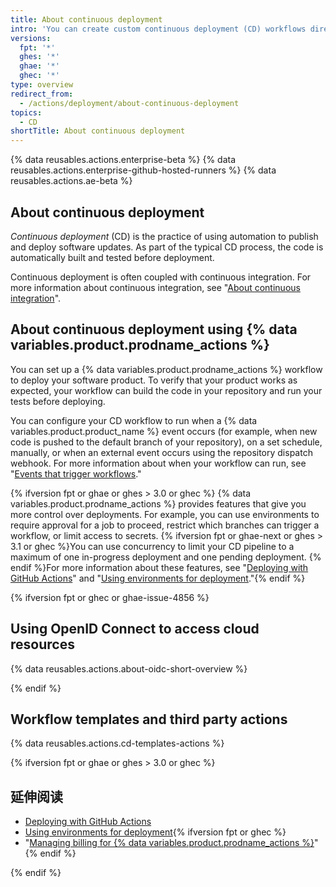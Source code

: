```yaml
---
title: About continuous deployment
intro: 'You can create custom continuous deployment (CD) workflows directly in your {% data variables.product.prodname_dotcom %} repository with {% data variables.product.prodname_actions %}.'
versions:
  fpt: '*'
  ghes: '*'
  ghae: '*'
  ghec: '*'
type: overview
redirect_from:
  - /actions/deployment/about-continuous-deployment
topics:
  - CD
shortTitle: About continuous deployment
---
```


{% data reusables.actions.enterprise-beta %}
{% data reusables.actions.enterprise-github-hosted-runners %}
{% data reusables.actions.ae-beta %}

## About continuous deployment

_Continuous deployment_ (CD) is the practice of using automation to publish and deploy software updates. As part of the typical CD process, the code is automatically built and tested before deployment.

Continuous deployment is often coupled with continuous integration. For more information about continuous integration, see "[About continuous integration](/actions/guides/about-continuous-integration)".

## About continuous deployment using {% data variables.product.prodname_actions %}

You can set up a {% data variables.product.prodname_actions %} workflow to deploy your software product. To verify that your product works as expected, your workflow can build the code in your repository and run your tests before deploying.

You can configure your CD workflow to run when a {% data variables.product.product_name %} event occurs (for example, when new code is pushed to the default branch of your repository), on a set schedule, manually, or when an external event occurs using the repository dispatch webhook. For more information about when your workflow can run, see "[Events that trigger workflows](/actions/reference/events-that-trigger-workflows)."

{% ifversion fpt or ghae or ghes > 3.0 or ghec %}
{% data variables.product.prodname_actions %} provides features that give you more control over deployments. For example, you can use environments to require approval for a job to proceed, restrict which branches can trigger a workflow, or limit access to secrets. {% ifversion fpt or ghae-next or ghes > 3.1 or ghec %}You can use concurrency to limit your CD pipeline to a maximum of one in-progress deployment and one pending deployment. {% endif %}For more information about these features, see "[Deploying with GitHub Actions](/actions/deployment/deploying-with-github-actions)" and "[Using environments for deployment](/actions/deployment/using-environments-for-deployment)."{% endif %}

{% ifversion fpt or ghec or ghae-issue-4856 %}

## Using OpenID Connect to access cloud resources

{% data reusables.actions.about-oidc-short-overview %}

{% endif %}

## Workflow templates and third party actions

{% data reusables.actions.cd-templates-actions %}

{% ifversion fpt or ghae or ghes > 3.0 or ghec %}

## 延伸阅读

- [Deploying with GitHub Actions](/actions/deployment/deploying-with-github-actions)
- [Using environments for deployment](/actions/deployment/using-environments-for-deployment){% ifversion fpt or ghec %}
- "[Managing billing for {% data variables.product.prodname_actions %}](/billing/managing-billing-for-github-actions)"{% endif %}

{% endif %}
